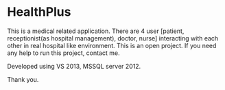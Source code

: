 # HealthPlus

This is a medical related application. There are 4 user [patient, receptionist(as hospital management), doctor, nurse] interacting with each other in real hospital like environment.
This is an open project. 
If you need any help to run this project, contact me.




Developed using VS 2013, MSSQL server 2012.

Thank you.
